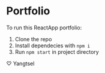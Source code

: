 # Portfolio

To run this ReactApp portfolio: 

1. Clone the repo
2. Install dependecies with ``npm i``
3. Run ``npm start`` in project directory

♡ Yangtsel